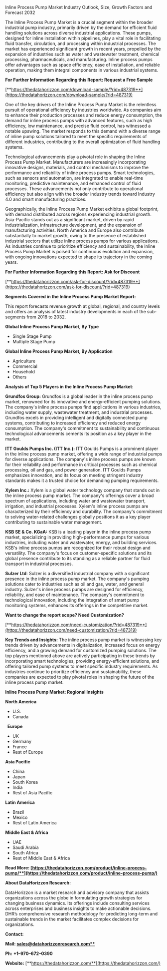 ﻿Inline Process Pump Market Industry Outlook, Size, Growth Factors and Forecast 2032

The Inline Process Pump Market is a crucial segment within the broader industrial pump industry, primarily driven by the demand for efficient fluid handling solutions across diverse industrial applications. These pumps, designed for inline installation within pipelines, play a vital role in facilitating fluid transfer, circulation, and processing within industrial processes. The market has experienced significant growth in recent years, propelled by the expansion of industries such as water and wastewater treatment, chemical processing, pharmaceuticals, and manufacturing. Inline process pumps offer advantages such as space efficiency, ease of installation, and reliable operation, making them integral components in various industrial systems.

**For Further Information Regarding this Report: Request a Free Sample**

[**https://thedatahorizzon.com/download-sample/?rid=487319**](https://thedatahorizzon.com/download-sample/?rid=487319)

One of the key drivers of the Inline Process Pump Market is the relentless pursuit of operational efficiency by industries worldwide. As companies aim to enhance their production processes and reduce energy consumption, the demand for inline process pumps with advanced features, such as high efficiency, low maintenance, and precise fluid control, has witnessed a notable upswing. The market responds to this demand with a diverse range of inline pump solutions tailored to meet the specific requirements of different industries, contributing to the overall optimization of fluid handling systems.

Technological advancements play a pivotal role in shaping the Inline Process Pump Market. Manufacturers are increasingly incorporating innovative designs, materials, and control mechanisms to improve the performance and reliability of inline process pumps. Smart technologies, such as sensors and automation, are integrated to enable real-time monitoring, predictive maintenance, and enhanced control of fluid processes. These advancements not only contribute to operational efficiency but also align with the broader industry trends toward Industry 4.0 and smart manufacturing practices.

Geographically, the Inline Process Pump Market exhibits a global footprint, with demand distributed across regions experiencing industrial growth. Asia-Pacific stands out as a significant market, driven by rapid industrialization, infrastructure development, and the expansion of manufacturing activities. North America and Europe also contribute substantially to market growth, owing to the presence of established industrial sectors that utilize inline process pumps for various applications. As industries continue to prioritize efficiency and sustainability, the Inline Process Pump Market is poised for continuous evolution and expansion, with ongoing innovations expected to shape its trajectory in the coming years.

**For Further Information Regarding this Report: Ask for Discount**

[**https://thedatahorizzon.com/ask-for-discount/?rid=487319**](https://thedatahorizzon.com/ask-for-discount/?rid=487319)

**Segments Covered in the Inline Process Pump Market Report:**

This report forecasts revenue growth at global, regional, and country levels and offers an analysis of latest industry developments in each of the sub-segments from 2018 to 2032.

**Global Inline Process Pump Market, By Type**

- Single Stage Pump
- Multiple Stage Pump

**Global Inline Process Pump Market, By Application**

- Agriculture
- Commercial
- Household
- Others

**Analysis of Top 5 Players in the Inline Process Pump Market**:

**Grundfos Group:** Grundfos is a global leader in the inline process pump market, renowned for its innovative and energy-efficient pumping solutions. The company's inline process pumps find applications in various industries, including water supply, wastewater treatment, and industrial processes. Grundfos excels in providing intelligent and digitally connected pump systems, contributing to increased efficiency and reduced energy consumption. The company's commitment to sustainability and continuous technological advancements cements its position as a key player in the market.

**ITT Goulds Pumps Inc. (ITT Inc.):** ITT Goulds Pumps is a prominent player in the inline process pump market, offering a wide range of industrial pumps for diverse applications. The company's inline process pumps are known for their reliability and performance in critical processes such as chemical processing, oil and gas, and power generation. ITT Goulds Pumps emphasizes innovation, and its focus on meeting stringent industry standards makes it a trusted choice for demanding pumping requirements.

**Xylem Inc.:** Xylem is a global water technology company that stands out in the inline process pump market. The company's offerings cover a broad spectrum of applications, including water and wastewater transport, irrigation, and industrial processes. Xylem's inline process pumps are characterized by their efficiency and durability. The company's commitment to solving water-related challenges globally positions it as a key player contributing to sustainable water management.

**KSB SE & Co. KGaA:** KSB is a leading player in the inline process pump market, specializing in providing high-performance pumps for various industries, including water and wastewater, energy, and building services. KSB's inline process pumps are recognized for their robust design and versatility. The company's focus on customer-specific solutions and its global presence contribute to its standing as a reliable partner for fluid transport in industrial processes.

**Sulzer Ltd**: Sulzer is a diversified industrial company with a significant presence in the inline process pump market. The company's pumping solutions cater to industries such as oil and gas, water, and general industry. Sulzer's inline process pumps are designed for efficiency, reliability, and ease of maintenance. The company's commitment to technological innovation, including the integration of smart pump monitoring systems, enhances its offerings in the competitive market.

**Want to change the report scope? Need Customization?**

[**https://thedatahorizzon.com/need-customization/?rid=487319**](https://thedatahorizzon.com/need-customization/?rid=487319)

**Key Trends and Insights:** The inline process pump market is witnessing key trends driven by advancements in digitalization, increased focus on energy efficiency, and a growing demand for customized pumping solutions. The top players mentioned above are actively participating in these trends by incorporating smart technologies, providing energy-efficient solutions, and offering tailored pump systems to meet specific industry requirements. As industries continue to prioritize efficiency and sustainability, these companies are expected to play pivotal roles in shaping the future of the inline process pump market.

**Inline Process Pump Market: Regional Insights**

**North America**

- U.S.
- Canada

` `**Europe**

- UK
- Germany
- France
- Rest of Europe

**Asia Pacific**

- China
- Japan
- South Korea
- India
- Rest of Asia Pacific

**Latin America**

- Brazil
- Mexico
- Rest of Latin America

**Middle East & Africa**

- UAE
- Saudi Arabia
- South Africa
- Rest of Middle East & Africa

**Read More: [https://thedatahorizzon.com/product/inline-process-pump/**](https://thedatahorizzon.com/product/inline-process-pump/)**

**About DataHorizzon Research:**

DataHorizzon is a market research and advisory company that assists organizations across the globe in formulating growth strategies for changing business dynamics. Its offerings include consulting services across enterprises and business insights to make actionable decisions. DHR’s comprehensive research methodology for predicting long-term and sustainable trends in the market facilitates complex decisions for organizations.

**Contact:**

**Mail: [sales@datahorizzonresearch.com**](mailto:sales@datahorizzonresearch.com)**

**Ph:** **+1–970–672–0390**

**Website:** [**https://thedatahorizzon.com/**](https://thedatahorizzon.com/)


